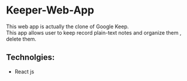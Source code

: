 # Keeper-Web-App
This web app is actually the clone of Google Keep.<br>
This app allows user to keep record plain-text notes and organize them , delete them.

## Technolgies:
- React js


